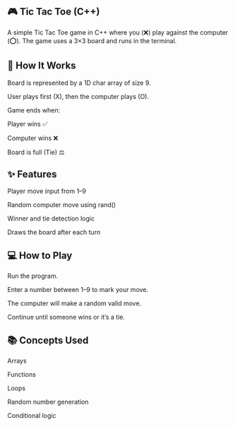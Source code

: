 🎮 Tic Tac Toe (C++)
--------------------
A simple Tic Tac Toe game in C++ where you (❌) play against the computer (⭕).
The game uses a 3×3 board and runs in the terminal.

🧠 How It Works
--------------------
Board is represented by a 1D char array of size 9.

User plays first (X), then the computer plays (O).

Game ends when:

Player wins ✅

Computer wins ❌

Board is full (Tie) ⚖️

✨ Features
--------------------
Player move input from 1–9

Random computer move using rand()

Winner and tie detection logic

Draws the board after each turn

💻 How to Play
--------------------
Run the program.

Enter a number between 1–9 to mark your move.

The computer will make a random valid move.

Continue until someone wins or it’s a tie.

📚 Concepts Used
--------------------
Arrays

Functions

Loops

Random number generation

Conditional logic
